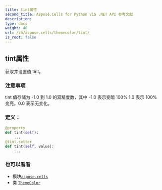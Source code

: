 ```yaml
---
title: tint属性
second_title: Aspose.Cells for Python via .NET API 参考文献
description:
type: docs
weight: 40
url: /zh/aspose.cells/themecolor/tint/
is_root: false
---
```

## tint属性

获取并设置值 tint。

### 注意事项

 tint 值存储为 -1.0 到 1.0 的双精度数，其中 -1.0 表示变暗 100%
1.0 表示 100% 变亮。0.0 表示无变化。
### 定义：
```python
@property
def tint(self):
    ...
@tint.setter
def tint(self, value):
    ...
```

### 也可以看看
* 模块[`aspose.cells`](../../)
* 类 [`ThemeColor`](/cells/python-net/zh/aspose.cells/themecolor)
